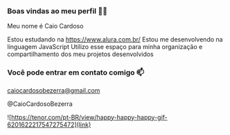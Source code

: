 ### **Boas vindas ao meu perfil 💙💙**

Meu nome é Caio Cardoso

Estou estudando na https://www.alura.com.br/
Estou me desenvolvendo na linguagem JavaScript
Utilizo esse espaço para minha organização e compartilhamento dos meu projetos desenvolvidos

### **Você pode entrar em contato comigo 📫**
caiocardosobezerra@gmail.com

@CaioCardosoBezerra

![https://tenor.com/pt-BR/view/happy-happy-happy-gif-6201622217547275472](link)
